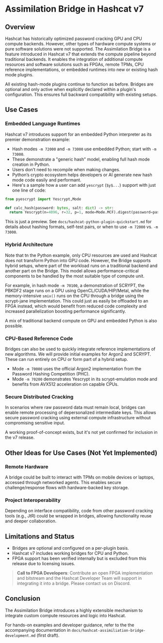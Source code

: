 # Assimilation Bridge in Hashcat v7

## Overview

Hashcat has historically optimized password cracking GPU and CPU compute backends. However, other types of hardware compute systems or pure software solutions were not supported. The Assimilation Bridge is a feature introduced in Hashcat v7 that extends the compute pipeline beyond traditional backends. It enables the integration of additional compute resources and software solutions such as FPGAs, remote TPMs, CPU reference implementations, or embedded runtimes into new or existing hash mode plugins.

All existing hash-mode plugins continue to function as before. Bridges are optional and only active when explicitly declared within a plugin's configuration. This ensures full backward compatibility with existing setups.

## Use Cases

### Embedded Language Runtimes

Hashcat v7 introduces support for an embedded Python interpreter as its premier demonstration example:

- Hash modes `-m 72000` and `-m 73000` use embedded Python; start with `-m 73000`.
- These demonstrate a "generic hash" model, enabling full hash mode creation in Python.
- Users don’t need to recompile when making changes.
- Python’s crypto ecosystem helps developers or AI generate new hash mode code easily and performant.
- Here's a sample how a user can add `yescrypt` (`$y$...`) support with just one line of code:

```python
from pyescrypt import Yescrypt,Mode

def calc_hash(password: bytes, salt: dict) -> str:
  return Yescrypt(n=4096, r=32, p=1, mode=Mode.MCF).digest(password=password, settings=hcshared.get_salt_buf(salt)).decode('utf8')
```

This is just a preview. See `docs/hashcat-python-plugin-quickstart.md` for details about hashing formats, self-test pairs, or when to use `-m 72000` vs. `-m 73000`.

### Hybrid Architecture

Note that tn the Python example, only CPU resources are used and Hashcat does not transform Python into GPU code. However, the Bridge supports hybrid setups, where part of the workload runs on a traditional backend and another part on the Bridge. This model allows performance-critical components to be handled by the most suitable type of compute unit.

For example, in hash mode `-m 70100`, a demonstration of SCRYPT, the PBKDF2 stage runs on a GPU using OpenCL/CUDA/HIP/Metal, while the memory-intensive `smix()` runs on the CPU through a bridge using the scrypt-jane implementation. This could just as easily be offloaded to an FPGA instead, which would benefit from reduced code complexity and increased parallelization boosting performance significantly.

A mix of traditional backend compute on GPU and embedded Python is also possible.

### CPU-Based Reference Code

Bridges can also be used to quickly integrate reference implementations of new algorithms. We will provide initial examples for Argon2 and SCRYPT. These can run entirely on CPU or form part of a hybrid setup.

- Mode `-m 70000` uses the official Argon2 implementation from the Password Hashing Competition (PHC).
- Mode `-m 70200` demonstrates Yescrypt in its scrypt-emulation mode and benefits from AVX512 acceleration on capable CPUs.

### Secure Distributed Cracking

In scenarios where raw password data must remain local, bridges can enable remote processing of depersonalized intermediate keys. This allows secure password cracking using external compute infrastructure without compromising sensitive input.

A working proof-of-concept exists, but it's not yet confirmed for inclusion in the v7 release.

## Other Ideas for Use Cases (Not Yet Implemented)

### Remote Hardware

A bridge could be built to interact with TPMs on mobile devices or laptops, accessed through networked agents. This enables secure challenge/response flows with hardware-backed key storage.

### Project Interoperability

Depending on interface compatibility, code from other password cracking tools (e.g., JtR) could be wrapped in bridges, allowing functionality reuse and deeper collaboration.

## Limitations and Status

- Bridges are optional and configured on a per-plugin basis.
- Hashcat v7 includes working bridges for CPU and Python.
- FPGA support has been verified internally but is excluded from this release due to licensing issues.

> **Call to FPGA Developers**: Contribute an open FPGA implementation and bitstream and the Hashcat Developer Team will support in integrating it into a bridge. Please contact us on Discord.

## Conclusion

The Assimilation Bridge introduces a highly extensible mechanism to integrate custom compute resources and logic into Hashcat.

For hands-on examples and developer guidance, refer to the the accompanying documentation in `docs/hashcat-assimiliation-bridge-development.md` (first draft).
